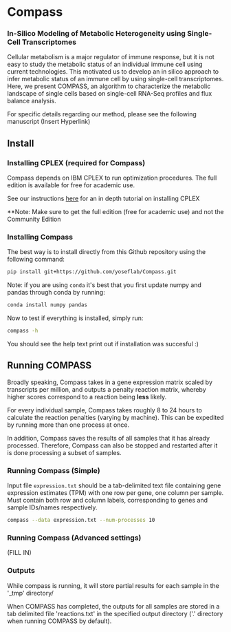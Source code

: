 # Compass
### In-Silico Modeling of Metabolic Heterogeneity using Single-Cell Transcriptomes
Cellular metabolism is a major regulator of immune response, but it is not easy to study the metabolic status of an individual immune cell using current technologies. This motivated us to develop an in silico approach to infer metabolic status of an immune cell by using single-cell transcriptomes. Here, we present COMPASS, an algorithm to characterize the metabolic landscape of single cells based on single-cell RNA-Seq profiles and flux balance analysis.

For specific details regarding our method, please see the following manuscript (Insert Hyperlink)

## Install

### Installing CPLEX (required for Compass)

Compass depends on IBM CPLEX to run optimization procedures.  The full edition is available for free for academic use.

See our instructions [here](https://github.com/YosefLab/Compass/wiki/Installing-CPLEX-Tutorial) for an in depth tutorial on installing CPLEX

**Note: Make sure to get the full edition (free for academic use) and not the Community Edition

### Installing Compass

The best way is to install directly from this Github repository using the following command:

```bash
pip install git+https://github.com/yoseflab/Compass.git
```

Note: if you are using `conda` it's best that you first update numpy and pandas through conda by running:

```bash
conda install numpy pandas
```

Now to test if everything is installed, simply run:

```bash
compass -h
```
You should see the help text print out if installation was succesful :)

## Running COMPASS
Broadly speaking, Compass takes in a gene expression matrix scaled by transcripts per million, and outputs a penalty reaction matrix, whereby higher scores correspond to a reaction being **less** likely. 

For every individual sample, Compass takes roughly 8 to 24 hours to calculate the reaction penalties (varying by machine). This can be expedited by running more than one process at once. 

In addition, Compass saves the results of all samples that it has already processed. Therefore, Compass can also be stopped and restarted after it is done processing a subset of samples. 


### Running Compass (Simple)
Input file `expression.txt` should be a tab-delimited text file containing gene expression estimates (TPM) with one row per gene, one column per sample.  Must contain both row and column labels, corresponding to genes and sample IDs/names respectively.

```bash
compass --data expression.txt --num-processes 10
```
### Running Compass (Advanced settings)
(FILL IN)


### Outputs
While compass is running, it will store partial results for each sample in the '_tmp' directory/

When COMPASS has completed, the outputs for all samples are stored in a tab delimited file 'reactions.txt' in the specified output directory ('.' directory when running COMPASS by default). 
